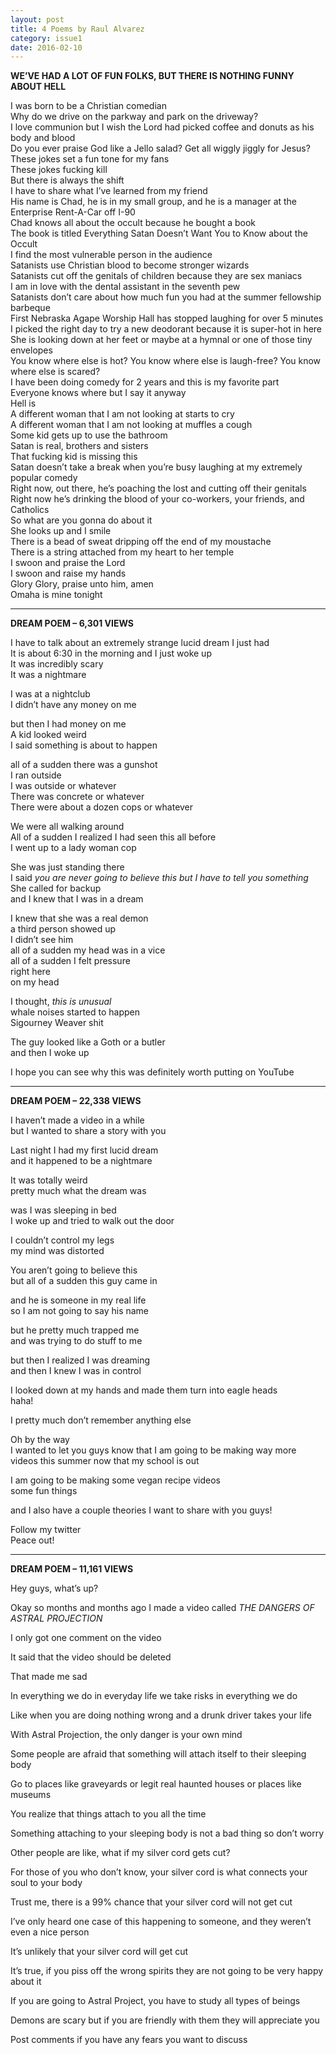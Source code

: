 ```yaml
---
layout: post
title: 4 Poems by Raul Alvarez
category: issue1
date: 2016-02-10
---
```


**WE’VE HAD A LOT OF FUN FOLKS, BUT THERE IS NOTHING FUNNY ABOUT HELL**

I was born to be a Christian comedian<br>
Why do we drive on the parkway and park on the driveway? <br>
I love communion but I wish the Lord had picked coffee and donuts as his body and blood<br>
Do you ever praise God like a Jello salad? Get all wiggly jiggly for Jesus? <br>
These jokes set a fun tone for my fans <br>
These jokes fucking kill <br>
But there is always the shift<br> 
I have to share what I’ve learned from my friend<br>
His name is Chad, he is in my small group, and he is a manager at the Enterprise Rent-A-Car off I-90<br>
Chad knows all about the occult because he bought a book <br>
The book is titled Everything Satan Doesn’t Want You to Know about the Occult <br>
I find the most vulnerable person in the audience <br>
Satanists use Christian blood to become stronger wizards <br>
Satanists cut off the genitals of children because they are sex maniacs<br>
I am in love with the dental assistant in the seventh pew <br>
Satanists don’t care about how much fun you had at the summer fellowship barbeque<br>
First Nebraska Agape Worship Hall has stopped laughing for over 5 minutes <br>
I picked the right day to try a new deodorant because it is super-hot in here<br>
She is looking down at her feet or maybe at a hymnal or one of those tiny envelopes <br>
You know where else is hot? You know where else is laugh-free? You know where else is scared? <br>
I have been doing comedy for 2 years and this is my favorite part<br>
Everyone knows where but I say it anyway<br>
Hell is <br>
A different woman that I am not looking at starts to cry <br>
A different woman that I am not looking at muffles a cough <br>
Some kid gets up to use the bathroom<br>
Satan is real, brothers and sisters <br>
That fucking kid is missing this<br>
Satan doesn’t take a break when you’re busy laughing at my extremely popular comedy <br>
Right now, out there, he’s poaching the lost and cutting off their genitals<br>
Right now he’s drinking the blood of your co-workers, your friends, and Catholics <br>
So what are you gonna do about it<br>
She looks up and I smile <br>
There is a bead of sweat dripping off the end of my moustache<br>
There is a string attached from my heart to her temple <br>
I swoon and praise the Lord<br>
I swoon and raise my hands<br>
Glory Glory, praise unto him, amen<br>
Omaha is mine tonight

___

**DREAM POEM – 6,301 VIEWS** 

I have to talk about an extremely strange lucid dream I just had<br>
It is about 6:30 in the morning and I just woke up<br>
It was incredibly scary <br>
It was a nightmare

I was at a nightclub<br>
I didn’t have any money on me

but then I had money on me<br>
A kid looked weird<br>
I said something is about to happen

all of a sudden there was a gunshot<br>
I ran outside<br>
I was outside or whatever<br>
There was concrete or whatever<br>
There were about a dozen cops or whatever

We were all walking around <br>
All of a sudden I realized I had seen this all before<br>
I went up to a lady woman cop 

She was just standing there<br>
I said <i>you are never going to believe this but I have to tell you something</i><br>
She called for backup <br>
and I knew that I was in a dream 

I knew that she was a real demon<br>
a third person showed up <br>
I didn’t see him <br>
all of a sudden my head was in a vice<br>
all of a sudden I felt pressure <br>
right here<br>
on my head 

I thought, <i>this is unusual</i><br>
whale noises started to happen <br>
Sigourney Weaver shit 

The guy looked like a Goth or a butler<br>
and then I woke up

I hope you can see why this was definitely worth putting on YouTube

___

**DREAM POEM – 22,338 VIEWS** 

I haven’t made a video in a while<br>
but I wanted to share a story with you

Last night I had my first lucid dream<br>
and it happened to be a nightmare

It was totally weird<br>
pretty much what the dream was

was I was sleeping in bed<br>
I woke up and tried to walk out the door

I couldn’t control my legs<br>
my mind was distorted 

You aren’t going to believe this<br>
but all of a sudden this guy came in

and he is someone in my real life<br>
so I am not going to say his name

but he pretty much trapped me <br>
and was trying to do stuff to me

but then I realized I was dreaming <br>
and then I knew I was in control 

I looked down at my hands and made them turn into eagle heads<br>
haha!

I pretty much don’t remember anything else<br>

Oh by the way<br>
I wanted to let you guys know that I am going to be making way more videos this summer now that my school is out

I am going to be making some vegan recipe videos<br>
some fun things 

and I also have a couple theories I want to share with you guys!<br>

Follow my twitter<br>
Peace out!

___

**DREAM POEM – 11,161 VIEWS**

Hey guys, what’s up?

Okay so months and months ago I made a video called <i>THE DANGERS OF ASTRAL PROJECTION</i>

I only got one comment on the video 

It said that the video should be deleted 

That made me sad 

In everything we do in everyday life we take risks in everything we do

Like when you are doing nothing wrong and a drunk driver takes your life

With Astral Projection, the only danger is your own mind 

Some people are afraid that something will attach itself to their sleeping body

Go to places like graveyards or legit real haunted houses or places like museums 

You realize that things attach to you all the time

Something attaching to your sleeping body is not a bad thing so don’t worry

Other people are like, what if my silver cord gets cut?

For those of you who don’t know, your silver cord is what connects your soul to your body

Trust me, there is a 99% chance that your silver cord will not get cut

I’ve only heard one case of this happening to someone, and they weren’t even a nice person

It’s unlikely that your silver cord will get cut

It’s true, if you piss off the wrong spirits they are not going to be very happy about it 

If you are going to Astral Project, you have to study all types of beings

Demons are scary but if you are friendly with them they will appreciate you

Post comments if you have any fears you want to discuss